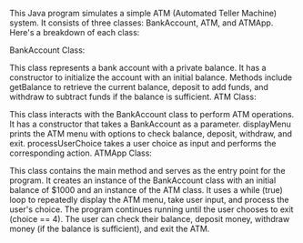 This Java program simulates a simple ATM (Automated Teller Machine) system. It consists of three classes: BankAccount, ATM, and ATMApp. Here's a breakdown of each class:

BankAccount Class:

This class represents a bank account with a private balance.
It has a constructor to initialize the account with an initial balance.
Methods include getBalance to retrieve the current balance, deposit to add funds, and withdraw to subtract funds if the balance is sufficient.
ATM Class:

This class interacts with the BankAccount class to perform ATM operations.
It has a constructor that takes a BankAccount as a parameter.
displayMenu prints the ATM menu with options to check balance, deposit, withdraw, and exit.
processUserChoice takes a user choice as input and performs the corresponding action.
ATMApp Class:

This class contains the main method and serves as the entry point for the program.
It creates an instance of the BankAccount class with an initial balance of $1000 and an instance of the ATM class.
It uses a while (true) loop to repeatedly display the ATM menu, take user input, and process the user's choice.
The program continues running until the user chooses to exit (choice == 4). The user can check their balance, deposit money, withdraw money (if the balance is sufficient), and exit the ATM.
